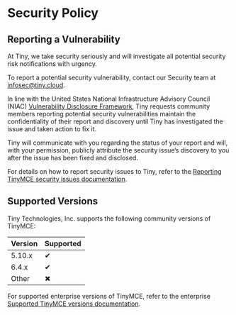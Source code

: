 # Security Policy

## Reporting a Vulnerability

At Tiny, we take security seriously and will investigate all potential security risk notifications with urgency.

To report a potential security vulnerability, contact our Security team at <infosec@tiny.cloud>.

In line with the United States National Infrastructure Advisory Council (NIAC) [Vulnerability Disclosure Framework](https://dhs.gov/xlibrary/assets/vdwgreport.pdf), Tiny requests community members reporting potential security vulnerabilities maintain the confidentiality of their report and discovery until Tiny has investigated the issue and taken action to fix it.

Tiny will communicate with you regarding the status of your report and will, with your permission, publicly attribute the security issue’s discovery to you after the issue has been fixed and disclosed.

For details on how to report security issues to Tiny, refer to the [Reporting TinyMCE security issues documentation](https://tiny.cloud/docs/tinymce/6/security/#reportingtinymcesecurityissues).

## Supported Versions

Tiny Technologies, Inc. supports the following community versions of TinyMCE:

| Version | Supported                      |
|---------| ------------------------------ |
| 5.10.x  | &#10004;                       |
| 6.4.x   | &#10004;                       |
| Other   | &#10006;                       |

For supported enterprise versions of TinyMCE, refer to the enterprise [Supported TinyMCE versions documentation](https://www.tiny.cloud/docs/tinymce/6/support/#supportedversionsandplatforms).
